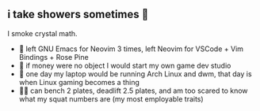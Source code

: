 ## i take showers sometimes 👋
I smoke crystal math.
- 🐍 left GNU Emacs for Neovim 3 times, left Neovim for VSCode + Vim Bindings + Rose Pine
- 🌱 if money were no object I would start my own game dev studio
- 🔭 one day my laptop would be running Arch Linux and dwm, that day is when Linux gaming becomes a thing
- 👨🏽 can bench 2 plates, deadlift 2.5 plates, and am too scared to know what my squat numbers are (my most employable traits)
<!--
**jeanmaxcacacho/jeanmaxcacacho** is a ✨ _special_ ✨ repository because its `README.md` (this file) appears on your GitHub profile.

Here are some ideas to get you started:

- 🔭 I’m currently working on ...
- 🌱 I’m currently learning ...
- 👯 I’m looking to collaborate on ...
- 🤔 I’m looking for help with ...
- 💬 Ask me about ...
- 📫 How to reach me: ...
- 😄 Pronouns: ...
- ⚡ Fun fact: ...
-->
